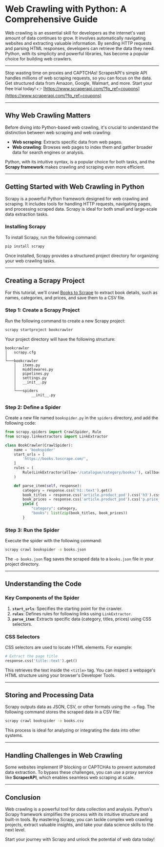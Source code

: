 
# Web Crawling with Python: A Comprehensive Guide

Web crawling is an essential skill for developers as the internet's vast amount of data continues to grow. It involves automatically navigating websites and extracting valuable information. By sending HTTP requests and parsing HTML responses, developers can retrieve the data they need. Python, with its simplicity and powerful libraries, has become a popular choice for building web crawlers.

---

Stop wasting time on proxies and CAPTCHAs! ScraperAPI's simple API handles millions of web scraping requests, so you can focus on the data. Get structured data from Amazon, Google, Walmart, and more. Start your free trial today! 👉 [https://www.scraperapi.com/?fp_ref=coupons](https://www.scraperapi.com/?fp_ref=coupons)

---

## Why Web Crawling Matters

Before diving into Python-based web crawling, it's crucial to understand the distinction between web scraping and web crawling:

- **Web scraping**: Extracts specific data from web pages.
- **Web crawling**: Browses web pages to index them and gather broader data for search engines or analysis.

Python, with its intuitive syntax, is a popular choice for both tasks, and the **Scrapy framework** makes crawling and scraping even more efficient.

---

## Getting Started with Web Crawling in Python

Scrapy is a powerful Python framework designed for web crawling and scraping. It includes tools for handling HTTP requests, navigating pages, and processing scraped data. Scrapy is ideal for both small and large-scale data extraction tasks.

### Installing Scrapy

To install Scrapy, run the following command:

```bash
pip install scrapy
```

Once installed, Scrapy provides a structured project directory for organizing your web crawling tasks.

---

## Creating a Scrapy Project

For this tutorial, we'll crawl [Books to Scrape](http://books.toscrape.com/) to extract book details, such as names, categories, and prices, and save them to a CSV file.

### Step 1: Create a Scrapy Project

Run the following command to create a new Scrapy project:

```bash
scrapy startproject bookcrawler
```

Your project directory will have the following structure:

```
bookcrawler
│   scrapy.cfg
│
└───bookcrawler
    │   items.py
    │   middlewares.py
    │   pipelines.py
    │   settings.py
    │   __init__.py
    │
    └───spiders
            __init__.py
```

### Step 2: Define a Spider

Create a new file named `bookspider.py` in the `spiders` directory, and add the following code:

```python
from scrapy.spiders import CrawlSpider, Rule
from scrapy.linkextractors import LinkExtractor

class BookCrawler(CrawlSpider):
    name = 'bookspider'
    start_urls = [
        'https://books.toscrape.com/',
    ]
    rules = (
        Rule(LinkExtractor(allow='/catalogue/category/books/'), callback="parse_item"), 
    )

    def parse_item(self, response):
        category = response.css('h1::text').get()
        book_titles = response.css('article.product_pod').css('h3').css('a::text').getall()
        book_prices = response.css('article.product_pod').css('p.price_color::text').getall()
        yield {
            "category": category,
            "books": list(zip(book_titles, book_prices))
        }
```

### Step 3: Run the Spider

Execute the spider with the following command:

```bash
scrapy crawl bookspider -o books.json
```

The `-o books.json` flag saves the scraped data to a `books.json` file in your project directory.

---

## Understanding the Code

### Key Components of the Spider

1. **`start_urls`**: Specifies the starting point for the crawler.
2. **`rules`**: Defines rules for following links using `LinkExtractor`.
3. **`parse_item`**: Extracts specific data (category, titles, prices) using CSS selectors.

### CSS Selectors

CSS selectors are used to locate HTML elements. For example:

```python
# Extract the page title
response.css('title::text').get()
```

This retrieves the text inside the `<title>` tag. You can inspect a webpage's HTML structure using your browser's Developer Tools.

---

## Storing and Processing Data

Scrapy outputs data as JSON, CSV, or other formats using the `-o` flag. The following command stores the scraped data in a CSV file:

```bash
scrapy crawl bookspider -o books.csv
```

This process is ideal for analyzing or integrating the data into other systems.

---

## Handling Challenges in Web Crawling

Some websites implement IP blocking or CAPTCHAs to prevent automated data extraction. To bypass these challenges, you can use a proxy service like **ScraperAPI**, which enables seamless web scraping at scale.

---

## Conclusion

Web crawling is a powerful tool for data collection and analysis. Python's Scrapy framework simplifies the process with its intuitive structure and built-in tools. By mastering Scrapy, you can tackle complex web crawling projects, extract valuable insights, and take your data science skills to the next level.

Start your journey with Scrapy and unlock the potential of web data today!
